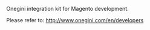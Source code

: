 Onegini integration kit for Magento development.

Please refer to: http://www.onegini.com/en/developers
